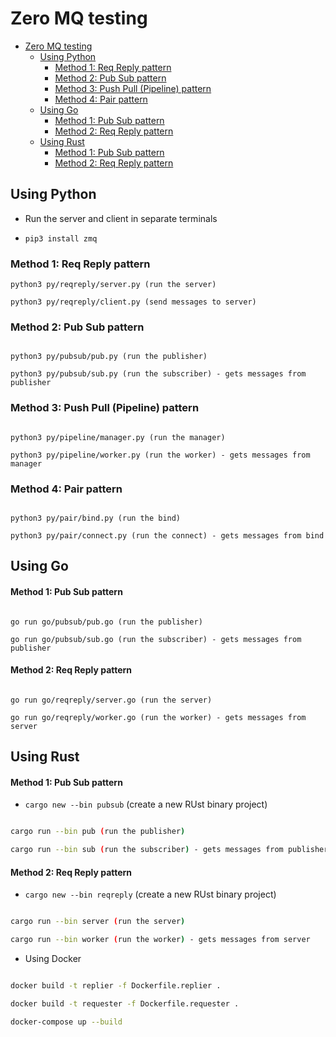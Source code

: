 # Zero MQ testing

- [Zero MQ testing](#zero-mq-testing)
  - [Using Python](#using-python)
    - [Method 1: Req Reply pattern](#method-1-req-reply-pattern)
    - [Method 2: Pub Sub pattern](#method-2-pub-sub-pattern)
    - [Method 3: Push Pull (Pipeline) pattern](#method-3-push-pull-pipeline-pattern)
    - [Method 4: Pair pattern](#method-4-pair-pattern)
  - [Using Go](#using-go)
      - [Method 1: Pub Sub pattern](#method-1-pub-sub-pattern)
      - [Method 2: Req Reply pattern](#method-2-req-reply-pattern)
  - [Using Rust](#using-rust)
      - [Method 1: Pub Sub pattern](#method-1-pub-sub-pattern-1)
      - [Method 2: Req Reply pattern](#method-2-req-reply-pattern-1)

## Using Python

- Run the server and client in separate terminals 

- `pip3 install zmq`

### Method 1: Req Reply pattern

```
python3 py/reqreply/server.py (run the server)

python3 py/reqreply/client.py (send messages to server)

```

### Method 2: Pub Sub pattern

```

python3 py/pubsub/pub.py (run the publisher)

python3 py/pubsub/sub.py (run the subscriber) - gets messages from publisher

```

### Method 3: Push Pull (Pipeline) pattern

```

python3 py/pipeline/manager.py (run the manager)

python3 py/pipeline/worker.py (run the worker) - gets messages from manager

```

### Method 4: Pair pattern

```

python3 py/pair/bind.py (run the bind)

python3 py/pair/connect.py (run the connect) - gets messages from bind

```

## Using Go


#### Method 1: Pub Sub pattern

```

go run go/pubsub/pub.go (run the publisher)

go run go/pubsub/sub.go (run the subscriber) - gets messages from publisher

```

#### Method 2: Req Reply pattern

```

go run go/reqreply/server.go (run the server)

go run go/reqreply/worker.go (run the worker) - gets messages from server

```


## Using Rust

#### Method 1: Pub Sub pattern

- `cargo new --bin pubsub` (create a new RUst binary project)

```bash

cargo run --bin pub (run the publisher)

cargo run --bin sub (run the subscriber) - gets messages from publisher

```

#### Method 2: Req Reply pattern

- `cargo new --bin reqreply` (create a new RUst binary project)

```bash

cargo run --bin server (run the server)

cargo run --bin worker (run the worker) - gets messages from server

```

- Using Docker

```bash

docker build -t replier -f Dockerfile.replier .

docker build -t requester -f Dockerfile.requester .

docker-compose up --build

```
